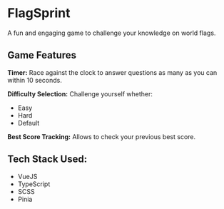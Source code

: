 # FlagSprint

A fun and engaging game to challenge your knowledge on world flags.

## Game Features

**Timer:** Race against the clock to answer questions as many as you can within 10 seconds.

**Difficulty Selection:** Challenge yourself whether:

- Easy
- Hard
- Default
  
**Best Score Tracking:** Allows to check your previous best score.

## Tech Stack Used:
- VueJS
- TypeScript
- SCSS
- Pinia

